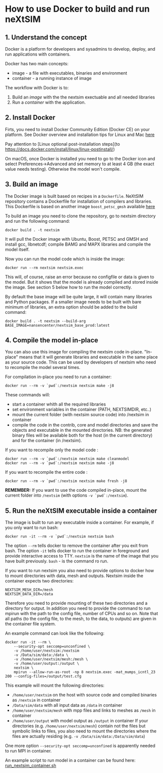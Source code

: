 # How to use Docker to build and run neXtSIM

## 1. Understand the concept

Docker is a platform for developers and sysadmins to develop, deploy, and run applications with containers.

Docker has two main concepts:
* image - a file with executables, binaries and environment
* container - a running instance of image

The workflow with Docker is to:
1. Build an *image* with the the nextsim exectuable and all needed libraries
2. Run a *container* with the application.

## 2. Install Docker

Firts, you need to install Docker Community Edition (Docker CE) on your platform.
See Docker overview and installation tips for Linux and Mac [here](https://docs.docker.com/install/)

Pay attention to [Linux optional post-installation steps](to https://docs.docker.com/install/linux/linux-postinstall/)

On macOS, once Docker is installed you need to go to the Docker icon and select
Preferences->Advanced and set memory to at least 4 GB (the exact value needs testing).
Otherwise the model won't compile.

## 3. Build an image

The Docker image is built based on recipes in a `Dockerfile`. NeXtSIM repository contains a
Dockerfile for installation of compilers and libraries. This Dockerfile is based on another image
`boost_petsc_gmsh` available [here](https://github.com/nansencenter/docker-boost-petsc-gmsh)

To build an image you need to clone the repository, go to nextsim directory and run the following
command:
```
docker build . -t nextsim
```
It will pull the Docker image with Ubuntu, Boost, PETSC and GMSH and install gcc, libnetcdf;
compile BAMG and MAPX libraries and compile the model itself.

Now you can run the model code which is inside the image:
```
docker run --rm nextsim nextsim.exec
```
This will, of course, raise an error because no configfile or data is given to the model. But it
shows that the model is already compiled and stored inside the image. See section 5 below how to
run the model correctly.

By default the base image will be quite large, it will contain many libraries and Python packages.
If a smaller image needs to be built with bare minimum of libraries, an extra option should be
added to the build command:
```
docker build . -t nextsim --build-arg BASE_IMAGE=nansencenter/nextsim_base_prod:latest
```

## 4. Compile the model in-place

You can also use this image for compiling the nextsim code in-place.
"In-place" means that it will generate libraries and executable in the same place as your source
code. This can be used by developers of nextsim who need to recompile the model several times.

For compilation in-place you need to run a container:
```
docker run --rm -v `pwd`:/nextsim nextsim make -j8
```

These commands will:
* start a container whith all the required libraries
* set environment variables in the container (PATH, NEXTSIMDIR, etc..)
* mount the current folder (with nextsim source code) into /nextsim in container
* compile the code in the contrib, core and model directories and save the objects and executable in the
mounted directories. NB: the generated binary files will be available both for the host
(in the current directory) and for the container (in /nextsim).

If you want to recompile only the model code :
```
docker run --rm -v `pwd`:/nextsim nextsim make cleanmodel
docker run --rm -v `pwd`:/nextsim nextsim make -j8
```

If you want to recompile the entire code :
```
docker run --rm -v `pwd`:/nextsim nextsim make fresh -j8
```


**REMEMBER:** If you want to use the code compiled in-place, mount the current folder into `/nextsim`
(with options ```-v `pwd`:/nextsim```).

## 5. Run the neXtSIM executable inside a container

The image is built to run any executable inside a container. For example, if you only want to run
bash:
```
docker run -it --rm -v `pwd`:/nextsim nextsim bash
```
The option `--rm` tells docker to remove the container after you exit from bash.
The option `-it` tells docker to run the container in foreground and provide interactive access to TTY.
`nextsim` is the name of the image that you have built previously. `bash` - is the command ro run.

If you want to run nextsim you also need to provide options to docker how to mount directories with
data, mesh and outputs. Nextsim inside the container expects two directories:
```
NEXTSIM_MESH_DIR=/mesh
NEXTSIM_DATA_DIR=/data

```
Therefore you need to provide mounting of these two directories and a directory for output.
In addition you need to provide the command to run mpirun with the path to the config file, number
of CPUs and so on. Note that all paths (to the config file, to the mesh, to the data, to outputs)
are given in the container file system.

An example command can look like the following:
```
docker run -it --rm \
    --security-opt seccomp=unconfined \
    -v /home/user/nextsim:/nextsim
    -v /Data/sim/data:/data \
    -v /home/user/nextsim/mesh:/mesh \
    -v /home/user/output:/output \
    nextsim \
    mpirun --allow-run-as-root -np 8 nextsim.exec -mat_mumps_icntl_23 200 --config-files=/output/test.cfg
```
This example will mount the following directories:
* `/home/user/nextsim` on the host with source code and compiled binaries as `/nextsim` in container
* `/Data/sim/data` with all input data as `/data` in container
* `/home/user/nextsim/mesh` with mpp files and links to meshes as `/mesh` in container
* `/home/user/output` with model output as `/output` in container
If your directories (e.g. `/home/user/nextsim/mesh`) contain not the files but symbolic links to files,
you also need to mount the directories where the files are actually residing
(e.g. `-v /Data/sim/data:/Data/sim/data`)

One more option `--security-opt seccomp=unconfined` is apparently needed to run MPI in container.

An example script to run model in a container can be found here:
[run_nextsim_container.sh](https://github.com/nansencenter/nextsim-env/blob/master/machines/maud_antonk/run_nextsim_container.sh)

